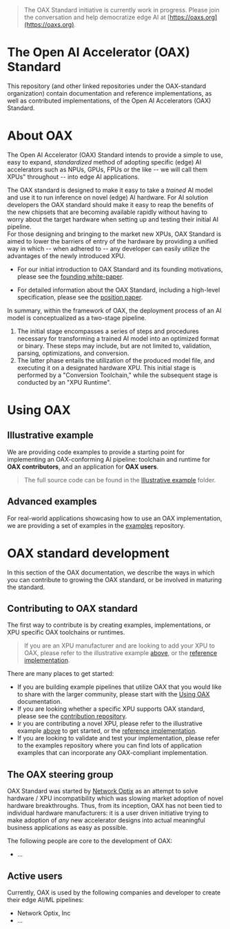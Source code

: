> The OAX Standard initiative is currently work in progress. Please join the conversation and help democratize edge AI
> at [https://oaxs.org](https://oaxs.org).

# The Open AI Accelerator (OAX) Standard

This repository (and other linked repositories under the OAX-standard organization) contain documentation and reference
implementations, as well as contributed implementations, of the Open AI Accelerators (OAX) Standard.

# About OAX

The Open AI Accelerator (OAX) Standard intends to provide a simple to use, easy to expand, *standardized* method of
adopting specific (edge) AI accelerators such as NPUs, GPUs, FPUs or the like
-- we will call them XPUs" throughout -- into edge AI applications.

The OAX standard is designed to make it easy to take a *trained* AI model and use it to run inference on novel (edge) AI
hardware.
For AI solution developers the OAX standard should make it easy to reap the benefits of the new chipsets that are
becoming available rapidly without having to worry about the target hardware when setting up and testing their initial
AI pipeline.   
For those designing and bringing to the market new XPUs, OAX Standard is aimed to lower the barriers of entry of
the hardware by providing a unified way in which -- when adhered to -- any developer can easily utilize the advantages
of the newly introduced XPU.

* For our initial introduction to OAX Standard and its founding motivations, please see
  the [founding white-paper](https://www.networkoptix.com/blog/2024/03/05/introducing-the-open-ai-accelerator-standard).

* For detailed information about the OAX Standard, including a high-level specification, please see
  the [position paper](Position%20paper/oax-paper.pdf).

In summary, within the framework of OAX, the deployment process of an AI model is conceptualized as a two-stage
pipeline.

1. The initial stage encompasses a series of steps and procedures necessary for transforming a trained AI model into an
   optimized format or binary.
   These steps may include, but are not limited to, validation, parsing, optimizations, and conversion.
2. The latter phase entails the utilization of the produced model file, and executing it on a designated hardware XPU.
   This initial stage is performed by a "Conversion Toolchain," while the subsequent stage is conducted by an "XPU
   Runtime".

# Using OAX

## Illustrative example

We are providing code examples to provide a starting point for implementing
an OAX-conforming AI pipeline: toolchain and runtime for **OAX contributors**, and an application for **OAX users**.
> The full source code can be found in the [Illustrative example](Illustrative%20example) folder.

## Advanced examples

For real-world applications showcasing how to use an OAX implementation,
we are providing a set of examples in the [examples](https://github.com/oax-standard/examples) repository.

# OAX standard development

In this section of the OAX documentation, we describe the ways in which you can contribute to growing the OAX standard,
or be involved in maturing the standard.

## Contributing to OAX standard

The first way to contribute is by creating examples, implementations, or XPU specific OAX toolchains or runtimes.

> If you are an XPU manufacturer and are looking to add your XPU to OAX, please refer to the illustrative
> example [above](#illustrative-implementation-example),
> or the [reference implementation](https://github.com/oax-standard/reference-implementation).

There are many places to get started:

* If you are building example pipelines that utilize OAX that you would like to share with the larger community, please
  start with the [Using OAX](#using-oax) documentation.
* If you are looking whether a specific XPU supports OAX standard, please see
  the [contribution repository](https://github.com/oax-standard/contributions).
* Ir you are contributing a novel XPU, please refer to the illustrative
  example [above](#illustrative-implementation-example) to get started, or
  the [reference implementation](https://github.com/oax-standard/reference-implementation).
* If you are looking to validate and test your implementation, please refer to the examples repository where you can
  find lots of application examples that can incorporate any OAX-compliant implementation.

## The OAX steering group

OAX Standard was started by [Network Optix](https://www.networkoptix.com/) as an attempt to solve hardware / XPU
incompatibility
which was slowing market adoption of novel hardware breakthroughs. Thus, from its inception, OAX has not been tied to
individual hardware manufacturers: it is a user driven initiative trying to make adoption of *any* new accelerator
designs into actual meaningful business applications as easy as possible.

The following people are core to the development of OAX:

* ...

## Active users

Currently, OAX is used by the following companies and developer to create their edge AI/ML pipelines:

* Network Optix, Inc
* ...
